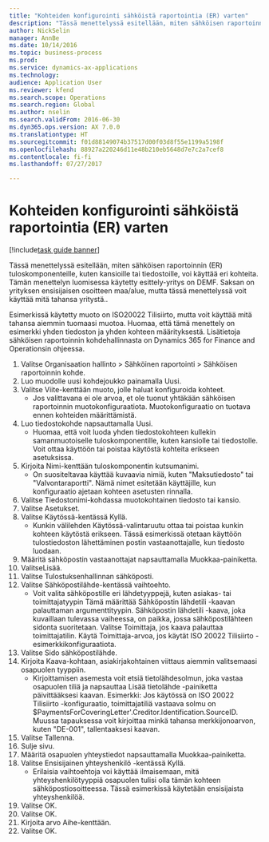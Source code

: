 ```yaml
--- 
title: "Kohteiden konfigurointi sähköistä raportointia (ER) varten"
description: "Tässä menettelyssä esitellään, miten sähköisen raportoinnin (ER) tuloskomponenteille, kuten kansioille tai tiedostoille, voi käyttää eri kohteita."
author: NickSelin
manager: AnnBe
ms.date: 10/14/2016
ms.topic: business-process
ms.prod: 
ms.service: dynamics-ax-applications
ms.technology: 
audience: Application User
ms.reviewer: kfend
ms.search.scope: Operations
ms.search.region: Global
ms.author: nselin
ms.search.validFrom: 2016-06-30
ms.dyn365.ops.version: AX 7.0.0
ms.translationtype: HT
ms.sourcegitcommit: f01d88149074b37517d00f03d8f55e1199a5198f
ms.openlocfilehash: 88927a220246d11e48b210eb5648d7e7c2a7cef8
ms.contentlocale: fi-fi
ms.lasthandoff: 07/27/2017

---
```

# <a name="configure-destinations-for-electronic-reporting-er"></a>Kohteiden konfigurointi sähköistä raportointia (ER) varten

[!include[task guide banner](../../includes/task-guide-banner.md)]

Tässä menettelyssä esitellään, miten sähköisen raportoinnin (ER) tuloskomponenteille, kuten kansioille tai tiedostoille, voi käyttää eri kohteita. Tämän menettelyn luomisessa käytetty esittely-yritys on DEMF. Saksan on yrityksen ensisijaisen osoitteen maa/alue, mutta tässä menettelyssä voit käyttää mitä tahansa yritystä.. 

Esimerkissä käytetty muoto on ISO20022 Tilisiirto, mutta voit käyttää mitä tahansa aiemmin tuomaasi muotoa. Huomaa, että tämä menettely on esimerkki yhden tiedoston ja yhden kohteen määrityksestä. Lisätietoja sähköisen raportoinnin kohdehallinnasta on Dynamics 365 for Finance and Operationsin ohjeessa.

1. Valitse Organisaation hallinto > Sähköinen raportointi > Sähköisen raportoinnin kohde.
2. Luo muodolle uusi kohdejoukko painamalla Uusi.
3. Valitse Viite-kenttään muoto, jolle haluat konfiguroida kohteet.
    * Jos valittavana ei ole arvoa, et ole tuonut yhtäkään sähköisen raportoinnin muotokonfiguraatiota. Muotokonfiguraatio on tuotava ennen kohteiden määrittämistä.  
4. Luo tiedostokohde napsauttamalla Uusi.
    * Huomaa, että voit luoda yhden tiedostokohteen kullekin samanmuotoiselle tuloskomponentille, kuten kansiolle tai tiedostolle. Voit ottaa käyttöön tai poistaa käytöstä kohteita erikseen asetuksissa.  
5. Kirjoita Nimi-kenttään tuloskomponentin kutsumanimi.
    * On suositeltavaa käyttää kuvaavia nimiä, kuten "Maksutiedosto" tai "Valvontaraportti". Nämä nimet esitetään käyttäjille, kun konfiguraatio ajetaan kohteen asetusten rinnalla.  
6. Valitse Tiedostonimi-kohdassa muotokohtainen tiedosto tai kansio.
7. Valitse Asetukset.
8. Valitse Käytössä-kentässä Kyllä.
    * Kunkin välilehden Käytössä-valintaruutu ottaa tai poistaa kunkin kohteen käytöstä erikseen. Tässä esimerkissä otetaan käyttöön tulostiedoston lähettäminen postin vastaanottajalle, kun tiedosto luodaan.  
9. Määritä sähköpostin vastaanottajat napsauttamalla Muokkaa-painiketta.
10. ValitseLisää.
11. Valitse Tulostuksenhallinnan sähköposti.
12. Valitse Sähköpostilähde-kentässä vaihtoehto.
    * Voit valita sähköpostille eri lähdetyyppejä, kuten asiakas- tai toimittajatyypin Tämä määrittää Sähköpostin lähdetili -kaavan palauttaman argumenttityypin. Sähköpostin lähdetili -kaava, joka kuvaillaan tulevassa vaiheessa, on paikka, jossa sähköpostilähteen sidonta suoritetaan. Valitse Toimittaja, jos kaava palauttaa toimittajatilin. Käytä Toimittaja-arvoa, jos käytät ISO 20022 Tilisiirto -esimerkkikonfiguraatiota.  
13. Valitse Sido sähköpostilähde.
14. Kirjoita Kaava-kohtaan, asiakirjakohtainen viittaus aiemmin valitsemaasi osapuolen tyyppiin.
    * Kirjoittamisen asemesta voit etsiä tietolähdesolmun, joka vastaa osapuolen tiliä ja napsauttaa Lisää tietolähde -painiketta päivittääksesi kaavan. Esimerkki: Jos käytössä on ISO 20022 Tilisiirto -konfiguraatio, toimittajatiliä vastaava solmu on $PaymentsForCoveringLetter'.Creditor.Identification.SourceID. Muussa tapauksessa voit kirjoittaa minkä tahansa merkkijonoarvon, kuten "DE-001", tallentaaksesi kaavan.  
15. Valitse Tallenna.
16. Sulje sivu.
17. Määritä osapuolen yhteystiedot napsauttamalla Muokkaa-painiketta.
18. Valitse Ensisijainen yhteyshenkilö -kentässä Kyllä.
    * Erilaisia vaihtoehtoja voi käyttää ilmaisemaan, mitä yhteyshenkilötyyppiä osapuolen tulisi olla tämän kohteen sähköpostiosoitteessa. Tässä esimerkissä käytetään ensisijaista yhteyshenkilöä.  
19. Valitse OK.
20. Valitse OK.
21. Kirjoita arvo Aihe-kenttään.
22. Valitse OK.


